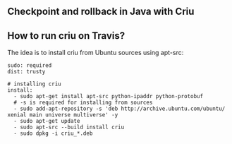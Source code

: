 Checkpoint and rollback in Java with Criu
-----------------------------------------








How to run criu on Travis?
--------------------------

The idea is to install criu from Ubuntu sources using apt-src:

```
sudo: required
dist: trusty

# installing criu
install:
  - sudo apt-get install apt-src python-ipaddr python-protobuf
  # -s is required for installing from sources
  - sudo add-apt-repository -s 'deb http://archive.ubuntu.com/ubuntu/ xenial main universe multiverse' -y
  - sudo apt-get update
  - sudo apt-src --build install criu
  - sudo dpkg -i criu_*.deb

```
